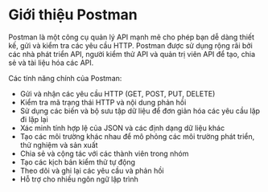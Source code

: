 # Giới thiệu Postman
Postman là một công cụ quản lý API mạnh mẽ cho phép bạn dễ dàng thiết kế, gửi và kiểm tra các yêu cầu HTTP. Postman được sử dụng rộng rãi bởi các nhà phát triển API, người kiểm thử API và quản trị viên API để tạo, chia sẻ và tài liệu hóa các API.

Các tính năng chính của Postman:

- Gửi và nhận các yêu cầu HTTP (GET, POST, PUT, DELETE)
- Kiểm tra mã trạng thái HTTP và nội dung phản hồi
- Sử dụng các biến và bộ sưu tập dữ liệu để đơn giản hóa các yêu cầu lặp đi lặp lại
- Xác minh tính hợp lệ của JSON và các định dạng dữ liệu khác
- Tạo các môi trường khác nhau để mô phỏng các môi trường phát triển, thử nghiệm và sản xuất
- Chia sẻ và cộng tác với các thành viên trong nhóm
- Tạo các kịch bản kiểm thử tự động
- Theo dõi và ghi lại các yêu cầu và phản hồi
- Hỗ trợ cho nhiều ngôn ngữ lập trình
